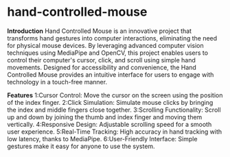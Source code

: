 # hand-controlled-mouse
**Introduction**
Hand Controlled Mouse is an innovative project that transforms hand gestures into computer interactions, eliminating the need for physical mouse devices. By leveraging advanced computer vision techniques using MediaPipe and OpenCV, this project enables users to control their computer's cursor, click, and scroll using simple hand movements. Designed for accessibility and convenience, the Hand Controlled Mouse provides an intuitive interface for users to engage with technology in a touch-free manner.

**Features**
1:Cursor Control: Move the cursor on the screen using the position of the index finger.
2:Click Simulation: Simulate mouse clicks by bringing the index and middle fingers close together.
3:Scrolling Functionality: Scroll up and down by joining the thumb and index finger and moving them vertically.
4:Responsive Design: Adjustable scrolling speed for a smooth user experience.
5:Real-Time Tracking: High accuracy in hand tracking with low latency, thanks to MediaPipe.
6:User-Friendly Interface: Simple gestures make it easy for anyone to use the system.

